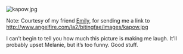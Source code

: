 ![kapow.jpg][1]

Note: Courtesy of my friend [Emily][2], for sending me a link to <http://www.angelfire.com/la2/bitingfae/images/kapow.jpg>

I can’t begin to tell you how much this picture is making me laugh. It’ll probably upset Melanie, but it’s too funny. Good stuff.

 [1]: http://www.randomthink.net/pictures/kapow.jpg
 [2]: http://www.livejournal.com/users/lunerenne
